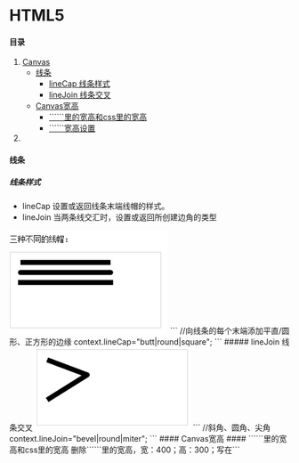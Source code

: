 
# HTML5

#### 目录
<ol>
    <li><a href="#canvas">Canvas</a>
      <ul>
          <li><a href="#canvas-1">线条</a>
            <ul>
              <li><a href="#canvas-1.1">lineCap 线条样式</a></li>
              <li><a href="#canvas-1.1">lineJoin 线条交叉</a></li>
            </ul>
          </li>
          <li><a href="#canvas-2">Canvas宽高</a>
            <ul>
              <li><a href="#canvas-2.1">```<canvas>```里的宽高和css里的宽高</a></li>
              <li><a href="#canvas-2.2">```<canvas>```宽高设置</a></li>
            </ul>
          </li>
      </ul>
    </li>
    <li><a href="#canvas"></a></li>
</ol>

<a id="canvas-1"></a>
#### 线条

<a id="canvas-1"></a>
##### 线条样式
- lineCap 设置或返回线条末端线帽的样式。
- lineJoin 当两条线交汇时，设置或返回所创建边角的类型

<img src="./images/lineCap.png">
```
//向线条的每个末端添加平直/圆形、正方形的边缘
context.lineCap="butt|round|square";
```
<a id="canvas-1.2"></a>
##### lineJoin 线条交叉

<img src="./images/lineJoin.png">
```
//斜角、圆角、尖角
context.lineJoin="bevel|round|miter";  
```
<a id="canvas-2"></a>
#### Canvas宽高
<a id="canvas-2.1"></a>
####  ```<canvas>```里的宽高和css里的宽高
删除```<canvas>```里的宽高，宽：400；高：300；写在```<style>```里的效果：

- 为什么两者的效果会不一样呢？
　　canvas跟其他标签一样，也可以通过css来定义样式。但这里需要注意的是：canvas的默认宽高为300px * 150px,在css中为canvas定义宽高，实际上把宽高为300px * 150px的画布进行了拉伸，如果在这样的情况下进行canvas绘图，你得到的图形可能就是变形的效果。所以，在canvas绘图时，应该在canvas标签里直接定义宽高。


<a id="canvas-2.2"></a>
####  ```<canvas>```宽高设置
- 分别用两种方式设置canvas的高度
```
$("#myCanvas").attr({
    "height": 300
});
```

```
console.log("canvas高度", $("#myCanvas").attr("height"), $("#myCanvas").attr("width"));
$("#myCanvas").attr({
    "height": 300
});
var height = $("#myCanvas").height(200);
console.log("canvas高度", height, $("#myCanvas").attr("height"), $("#myCanvas").attr("width"));

```
```
<canvas id="myCanvas" width="800" height="300" style="background: url(&quot;./images/keji.jpg&quot;) 0px 0px no-repeat; display: block; height: 200px;">你的浏览器居然不支持Canvas？！赶快换一个吧！！</canvas>
```
